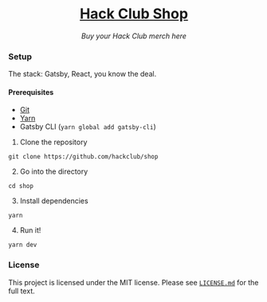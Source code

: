 <!--<p align="center"><img width="200px" height="200px" alt="Hack Club Shop icon" src="static/icon.png"></a>-->
<h1 align="center"><a href="https://hackclub-shop.netlify.com">Hack Club Shop</a></h1>
<p align="center"><i>Buy your Hack Club merch here</i></p>

### Setup

The stack: Gatsby, React, you know the deal.

#### Prerequisites

- [Git](https://git-scm.com/downloads)
- [Yarn](https://yarnpkg.com/en/docs/install)
- Gatsby CLI (`yarn global add gatsby-cli`)

1. Clone the repository
```
git clone https://github.com/hackclub/shop
```
2. Go into the directory
```
cd shop
```
3. Install dependencies
```
yarn
```
4. Run it!
```
yarn dev
```
### License

This project is licensed under the MIT license. Please see [`LICENSE.md`](LICENSE.md) for the full text.
